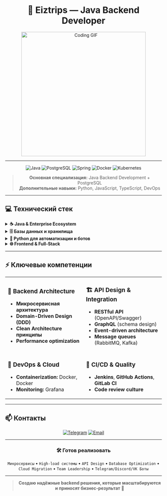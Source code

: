 <div align="center">

# 🚀 Eiztrips — Java Backend Developer

<img src="https://media.tenor.com/5uCC2ilwcm8AAAAi/arch-i-use-arch-btw.gif" width="400" alt="Coding GIF"/>

---

<img src="https://img.shields.io/badge/Java-ED8B00?style=for-the-badge&logo=java&logoColor=white" alt="Java"/>
<img src="https://img.shields.io/badge/PostgreSQL-316192?style=for-the-badge&logo=postgresql&logoColor=white" alt="PostgreSQL"/>
<img src="https://img.shields.io/badge/Spring-6DB33F?style=for-the-badge&logo=spring&logoColor=white" alt="Spring"/>
<img src="https://img.shields.io/badge/Docker-2496ED?style=for-the-badge&logo=docker&logoColor=white" alt="Docker"/>
<img src="https://img.shields.io/badge/Kubernetes-326CE5?style=for-the-badge&logo=kubernetes&logoColor=white" alt="Kubernetes"/>

> **Основная специализация:** Java Backend Development + PostgreSQL  
> **Дополнительные навыки:** Python, JavaScript, TypeScript, DevOps



</div>

---

## 💻 Технический стек

<details>
<summary><strong>☕ Java & Enterprise Ecosystem</strong></summary>

- **Core:** Java 11+ (LTS versions), Streams API, Multithreading, Memory Management
- **Frameworks:** Spring Boot (Data JPA, Security)
- **Build & Testing:** Gradle, JUnit 5

</details>

<details>
<summary><strong>🗄️ Базы данных и хранилища</strong></summary>

- **PostgreSQL:** Advanced SQL
- **ORM/ODM:** Hibernate/JPA
- **Кэширование:** Redis

</details>

<details>
<summary><strong>🐍 Python для автоматизации и ботов</strong></summary>

- **Автоматизация:** Скрипты для DevOps, data processing, monitoring
- **Web:** Flask, FastAPI для микросервисов и REST API
- **Data:** pandas, requests для интеграций и аналитики
- **Bot Development:** 
  - **Discord:** discord.py, discord-interactions
  - **Telegram:** python-telegram-bot, aiogram
  - **VK:** vk-api, vkbottle
  - **Webhook & Polling:** Обработка событий, middleware, состояния

</details>

<details>
<summary><strong>🌐 Frontend & Full-Stack</strong></summary>

- **JavaScript/TypeScript:** ES6+, async/await
- **Frameworks:** React, Node.js
- **API Integration:** REST, GraphQL

</details>

---

## ⚡ Ключевые компетенции

<table>
<tr>
<td width="50%">

### 🎯 Backend Architecture
- **Микросервисная архитектура**
- **Domain-Driven Design (DDD)**
- **Clean Architecture принципы**
- **Performance optimization**

</td>
<td width="50%">

### 🏗️ API Design & Integration
- **RESTful API** (OpenAPI/Swagger)
- **GraphQL** (schema design)
- **Event-driven architecture**
- **Message queues** (RabbitMQ, Kafka)

</td>
</tr>
<tr>
<td width="50%">

### 🐳 DevOps & Cloud
- **Containerization:** Docker, Docker 
- **Monitoring:** Grafana

</td>
<td width="50%">

### 🔄 CI/CD & Quality
- **Jenkins**, **GitHub Actions**, **GitLab CI**
- **Code review culture**

</td>
</tr>
</table>

---

## 📫 Контакты

<div align="center">

[![Telegram](https://img.shields.io/badge/Telegram-2CA5E0?style=for-the-badge&logo=telegram&logoColor=white)](https://t.me/Eiztrips)
[![Email](https://img.shields.io/badge/Email-D14836?style=for-the-badge&logo=gmail&logoColor=white)](mailto:eiztrips.dev@yandex.ru)

</div>

---

<div align="center">

### 🛠️ Готов реализовать

`Микросервисы` • `High-load системы` • `API Design` • `Database Optimization` • `Cloud Migration` • `Team Leadership` • `Telegram/Discord/VK Боты`

---

> **Создаю надёжные backend решения, которые масштабируются и приносят бизнес-результат** 💼

</div>
